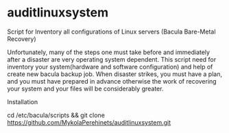 # auditlinuxsystem

Script for Inventory all configurations of Linux servers (Bacula Bare-Metal Recovery)

Unfortunately, many of the steps one must take before and immediately after a disaster are very operating system dependent. This script need for inventory your system(hardware and software configuration) and help of create new bacula backup job. When disaster strikes, you must have a plan, and you must have prepared in advance otherwise the work of recovering your system and your files will be considerably greater.

Installation

cd /etc/bacula/scripts   &&   git clone https://github.com/MykolaPerehinets/auditlinuxsystem.git

